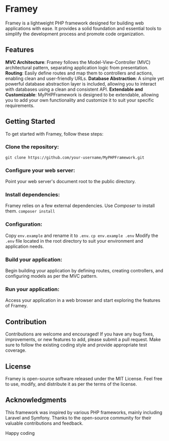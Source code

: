 # Framey
Framey is a lightweight PHP framework designed for building web applications with ease. It provides a solid foundation and essential tools to simplify the development process and promote code organization.

## Features
**MVC Architecture**: Framey follows the Model-View-Controller (MVC) architectural pattern, separating application logic from presentation.
**Routing**: Easily define routes and map them to controllers and actions, enabling clean and user-friendly URLs.
**Database Abstraction**: A simple yet powerful database abstraction layer is included, allowing you to interact with databases using a clean and consistent API.
**Extendable and Customizable**: MyPHPFramework is designed to be extendable, allowing you to add your own functionality and customize it to suit your specific requirements.

## Getting Started
To get started with Framey, follow these steps:

### Clone the repository:
`git clone https://github.com/your-username/MyPHPFramework.git`

### Configure your web server:
Point your web server's document root to the public directory.

### Install dependencies:
Framey relies on a few external dependencies. Use *Composer* to install them.
`composer install`

### Configuration:
Copy `env.example` and rename it to `.env`.
`cp env.example .env`
Modify the `.env` file located in the root directory to suit your environment and application needs.

### Build your application:
Begin building your application by defining routes, creating controllers, and configuring models as per the MVC pattern.

### Run your application:
Access your application in a web browser and start exploring the features of Framey.

## Contribution
Contributions are welcome and encouraged! If you have any bug fixes, improvements, or new features to add, please submit a pull request. Make sure to follow the existing coding style and provide appropriate test coverage.

## License
Framey is open-source software released under the MIT License. Feel free to use, modify, and distribute it as per the terms of the license.

## Acknowledgments
This framework was inspired by various PHP frameworks, mainly including Laravel and Symfony.
Thanks to the open-source community for their valuable contributions and feedback.

Happy coding
